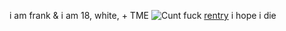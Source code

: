 i am frank & i am 18, white, + TME
![Cunt](https://i.imgur.com/yJt2IUz.jpg)
fuck [rentry](https://rentry.co/franklikes) i hope i die
